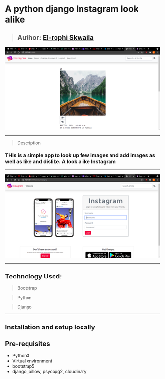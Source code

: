 # A python django Instagram look alike

>## Author: [El-rophi Skwaila](https://github.com/Elrophi/pygram)


![My Site photo](https://github.com/Elrophi/pygram/blob/master/static/photo/Screenshot%20from%202021-05-25%2005-20-16.png)

---

>Description
### THis is a simple app to look up few images and add images as well as like and dislike. A look alike Instagram
---

![My Site photo](https://github.com/Elrophi/pygram/blob/master/static/photo/Screenshot%20from%202021-05-25%2005-20-37.png)

---

## Technology Used: 
>Bootstrap

>Python

>Django
---

## Installation and setup locally
## Pre-requisites
- Python3
- Virtual environment
- bootstrap5
- django, pillow, psycopg2, cloudinary 